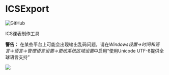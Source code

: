 # ICSExport

![GitHub](https://img.shields.io/github/license/lcp29/ICSExport)

ICS课表制作工具

**警告：** 在某些平台上可能会出现输出乱码问题，请在*Windows设置->时间和语言->语言->管理语言设置->更改系统区域设置*中启用“使用Unicode UTF-8提供全球语言支持”

![](https://github.com/lcp29/ICSExport/blob/develop/doc/img/garbled_character_solution.png)
